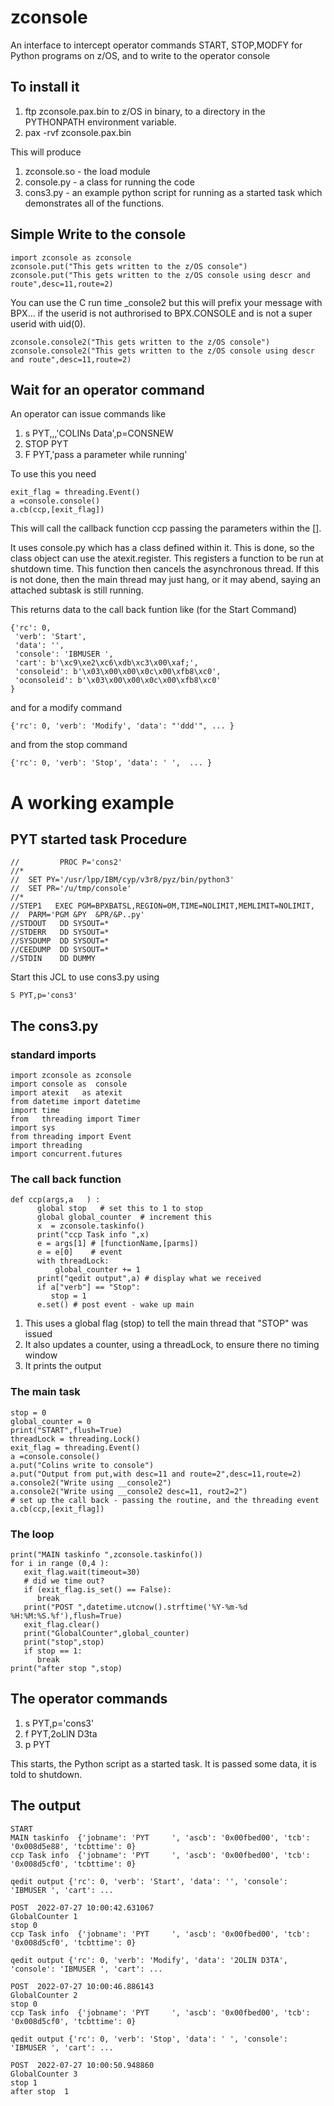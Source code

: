 # zconsole
An interface to intercept operator commands START, STOP,MODFY for Python programs on z/OS, and to write to the operator console

## To install it
1. ftp zconsole.pax.bin to z/OS in binary, to a directory  in the PYTHONPATH environment variable.
1. pax -rvf zconsole.pax.bin

This will produce
1. zconsole.so - the load module
1. console.py - a class for running the code
1. cons3.py - an example python script for running as a started task which demonstrates all of the functions.

## Simple Write to the console

    import zconsole as zconsole 
    zconsole.put("This gets written to the z/OS console") 
    zconsole.put("This gets written to the z/OS console using descr and route",desc=11,route=2)
    
You can use the C run time _console2 but this will prefix your message with BPX... if the userid is not authrorised to BPX.CONSOLE and 
is not a super userid with uid(0).

    zconsole.console2("This gets written to the z/OS console") 
    zconsole.console2("This gets written to the z/OS console using descr and route",desc=11,route=2)
    

## Wait for an operator command
An operator can issue commands like

1.  s PYT,,,'COLINs Data',p=CONSNEW 
1.  STOP  PYT
1.  F PYT,'pass a parameter while running'

To use this you need

    exit_flag = threading.Event() 
    a =console.console() 
    a.cb(ccp,[exit_flag]) 
    
This will call the callback function ccp passing the parameters within the [].

It uses console.py which has a class defined within it.   This is done, so the class object can use the atexit.register.  This registers a function
to be run at shutdown time.    This function then cancels the asynchronous thread.   If this is not done, then the main thread may just hang, or it may abend, saying an attached subtask is still running.
   
This returns data to the call back funtion like (for the Start Command)

    {'rc': 0, 
     'verb': 'Start', 
     'data': '', 
     'console': 'IBMUSER ', 
     'cart': b'\xc9\xe2\xc6\xdb\xc3\x00\xaf;', 
     'consoleid': b'\x03\x00\x00\x0c\x00\xfb8\xc0', 
     'oconsoleid': b'\x03\x00\x00\x0c\x00\xfb8\xc0'
    } 

and for a modify command 

    {'rc': 0, 'verb': 'Modify', 'data': "'ddd'", ... }                    

and from the stop command

    {'rc': 0, 'verb': 'Stop', 'data': ' ',  ... }
    
# A working example
## PYT started task Procedure
    //         PROC P='cons2' 
    //* 
    //  SET PY='/usr/lpp/IBM/cyp/v3r8/pyz/bin/python3' 
    //  SET PR='/u/tmp/console' 
    //* 
    //STEP1   EXEC PGM=BPXBATSL,REGION=0M,TIME=NOLIMIT,MEMLIMIT=NOLIMIT, 
    //  PARM='PGM &PY  &PR/&P..py' 
    //STDOUT   DD SYSOUT=* 
    //STDERR   DD SYSOUT=* 
    //SYSDUMP  DD SYSOUT=* 
    //CEEDUMP  DD SYSOUT=* 
    //STDIN    DD DUMMY 


Start this  JCL to use cons3.py using

    S PYT,p='cons3'
    
## The cons3.py 
### standard imports 
 
    import zconsole as zconsole 
    import console as  console 
    import atexit   as atexit 
    from datetime import datetime 
    import time 
    from   threading import Timer 
    import sys 
    from threading import Event 
    import threading 
    import concurrent.futures    
    
###  The call back function
    def ccp(args,a   ) : 
          global stop   # set this to 1 to stop 
          global global_counter  # increment this 
          x  = zconsole.taskinfo() 
          print("ccp Task info ",x) 
          e = args[1] # [functionName,[parms]) 
          e = e[0]    # event 
          with threadLock: 
              global_counter += 1 
          print("qedit output",a) # display what we received 
          if a["verb"] == "Stop": 
             stop = 1 
          e.set() # post event - wake up main 
    
 1.  This uses a global flag (stop) to tell the main thread that "STOP" was issued
 1.  It also updates a counter, using a threadLock, to ensure there no timing window
 1.  It prints the output
 
 ### The main task
    stop = 0 
    global_counter = 0 
    print("START",flush=True) 
    threadLock = threading.Lock() 
    exit_flag = threading.Event() 
    a =console.console() 
    a.put("Colins write to console") 
    a.put("Output from put,with desc=11 and route=2",desc=11,route=2) 
    a.console2("Write using __console2") 
    a.console2("Write using __console2 desc=11, rout2=2") 
    # set up the call back - passing the routine, and the threading event
    a.cb(ccp,[exit_flag]) 
                                                                         
 ###  The loop
    print("MAIN taskinfo ",zconsole.taskinfo()) 
    for i in range (0,4 ): 
       exit_flag.wait(timeout=30) 
       # did we time out? 
       if (exit_flag.is_set() == False): 
          break 
       print("POST ",datetime.utcnow().strftime('%Y-%m-%d %H:%M:%S.%f'),flush=True) 
       exit_flag.clear() 
       print("GlobalCounter",global_counter) 
       print("stop",stop) 
       if stop == 1: 
          break 
    print("after stop ",stop) 
    
 ##  The operator commands 
 
 1. s PYT,p='cons3' 
 1. f PYT,2oLIN D3ta
 1. p PYT 
 
 This starts, the Python script as a started task. It is passed some data, it is told to shutdown.
 
 ## The output   
 
    START 
    MAIN taskinfo  {'jobname': 'PYT     ', 'ascb': '0x00fbed00', 'tcb': '0x008d5e88', 'tcbttime': 0} 
    ccp Task info  {'jobname': 'PYT     ', 'ascb': '0x00fbed00', 'tcb': '0x008d5cf0', 'tcbttime': 0} 
    
    qedit output {'rc': 0, 'verb': 'Start', 'data': '', 'console': 'IBMUSER ', 'cart': ...
    
    POST  2022-07-27 10:00:42.631067 
    GlobalCounter 1 
    stop 0 
    ccp Task info  {'jobname': 'PYT     ', 'ascb': '0x00fbed00', 'tcb': '0x008d5cf0', 'tcbttime': 0} 
    
    qedit output {'rc': 0, 'verb': 'Modify', 'data': '2OLIN D3TA', 'console': 'IBMUSER ', 'cart': ...
    
    POST  2022-07-27 10:00:46.886143 
    GlobalCounter 2 
    stop 0 
    ccp Task info  {'jobname': 'PYT     ', 'ascb': '0x00fbed00', 'tcb': '0x008d5cf0', 'tcbttime': 0} 
    
    qedit output {'rc': 0, 'verb': 'Stop', 'data': ' ', 'console': 'IBMUSER ', 'cart': ...
    
    POST  2022-07-27 10:00:50.948860 
    GlobalCounter 3 
    stop 1 
    after stop  1 
 
 
